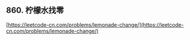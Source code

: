 **860. 柠檬水找零**  
---
[https://leetcode-cn.com/problems/lemonade-change/](https://leetcode-cn.com/problems/lemonade-change/)  

